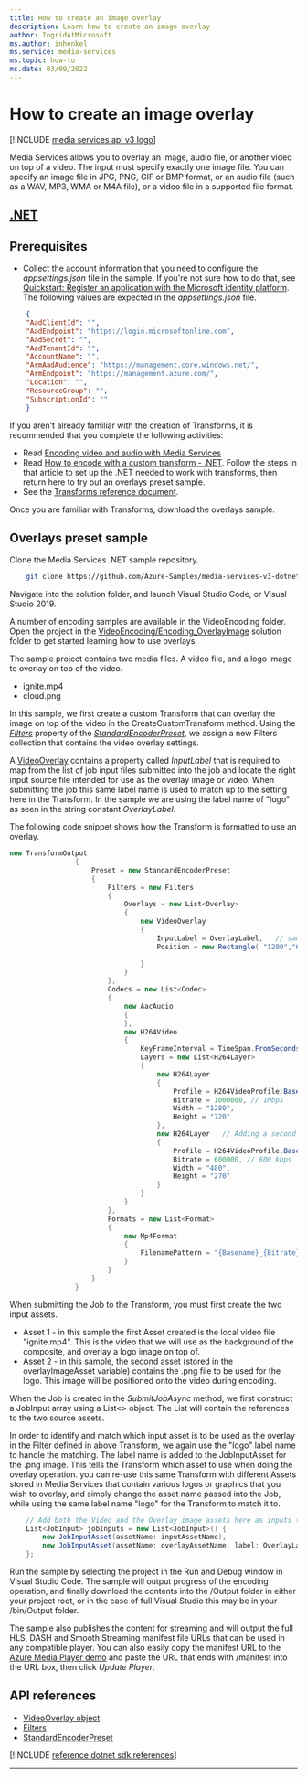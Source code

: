 ```yaml
---
title: How to create an image overlay
description: Learn how to create an image overlay
author: IngridAtMicrosoft
ms.author: inhenkel
ms.service: media-services
ms.topic: how-to
ms.date: 03/09/2022
---
```


# How to create an image overlay

[!INCLUDE [media services api v3 logo](./includes/v3-hr.md)]

Media Services allows you to overlay an image, audio file, or another video on top of a video. The input must specify exactly one image file. You can specify an image file in JPG, PNG, GIF or BMP format, or an audio file (such as a WAV, MP3, WMA or M4A file), or a video file in a supported file format.

## [.NET](#tab/net/)

## Prerequisites

* Collect the account information that you need to configure the *appsettings.json* file in the sample. If you're not sure how to do that, see [Quickstart: Register an application with the Microsoft identity platform](https://docs.microsoft.com/active-directory/develop/quickstart-register-app.md). The following values are expected in the *appsettings.json* file.

```json
    {
    "AadClientId": "",
    "AadEndpoint": "https://login.microsoftonline.com",
    "AadSecret": "",
    "AadTenantId": "",
    "AccountName": "",
    "ArmAadAudience": "https://management.core.windows.net/",
    "ArmEndpoint": "https://management.azure.com/",
    "Location": "",
    "ResourceGroup": "",
    "SubscriptionId": ""
    }
```

If you aren't already familiar with the creation of Transforms, it is recommended that you complete the following activities:

* Read [Encoding video and audio with Media Services](encode-concept.md)
* Read [How to encode with a custom transform - .NET](transform-custom-transform-how-to.md). Follow the steps in that article to set up the .NET needed to work with transforms, then return here to try out an overlays preset sample.
* See the [Transforms reference document](/rest/api/media/transforms).

Once you are familiar with Transforms, download the overlays sample.

## Overlays preset sample

Clone the Media Services .NET sample repository.

```bash
    git clone https://github.com/Azure-Samples/media-services-v3-dotnet.git
```

Navigate into the solution folder, and launch Visual Studio Code, or Visual Studio 2019.

A number of encoding samples are available in the VideoEncoding folder. Open the project in the [VideoEncoding/Encoding_OverlayImage](https://github.com/Azure-Samples/media-services-v3-dotnet/tree/main/VideoEncoding/Encoding_OverlayImage) solution folder to get started learning how to use overlays.

The sample project contains two media files. A video file, and a logo image to overlay on top of the video.
* ignite.mp4
* cloud.png

In this sample, we first create a custom Transform that can overlay the image on top of the video in the CreateCustomTransform method.  Using the *[Filters](/rest/api/media/transforms/create-or-update#filters)* property of the *[StandardEncoderPreset](/rest/api/media/transforms/create-or-update#standardencoderpreset)*, we assign a new Filters collection that contains the video overlay settings.

A [VideoOverlay](/rest/api/media/transforms/create-or-update#videooverlay) contains a property called *InputLabel* that is required to map from the list of job input files submitted into the job and locate the right input source file intended for use as the overlay image or video.  When submitting the job this same label name is used to match up to the setting here in the Transform. In the sample we are using the label name of "logo" as seen in the string constant *OverlayLabel*.

The following code snippet shows how the Transform is formatted to use an overlay.

```csharp
new TransformOutput
                {
                    Preset = new StandardEncoderPreset
                    {
                        Filters = new Filters
                        {
                            Overlays = new List<Overlay>
                            {
                                new VideoOverlay
                                {
                                    InputLabel = OverlayLabel,   // same as the one used in the JobInput to identify which asset is the overlay image
                                    Position = new Rectangle( "1200","670") // left, top position of the overlay in absolute pixel position relative to the source videos resolution. 
    
                                }
                            }
                        },
                        Codecs = new List<Codec>
                        {
                            new AacAudio
                            {
                            },
                            new H264Video
                            {
                                KeyFrameInterval = TimeSpan.FromSeconds(2),
                                Layers = new List<H264Layer>
                                {
                                    new H264Layer
                                    {
                                        Profile = H264VideoProfile.Baseline,
                                        Bitrate = 1000000, // 1Mbps
                                        Width = "1280",
                                        Height = "720"
                                    },
                                    new H264Layer   // Adding a second layer to see that the image also is scaled and positioned the same way on this layer. 
                                    {
                                        Profile = H264VideoProfile.Baseline,
                                        Bitrate = 600000, // 600 kbps
                                        Width = "480",
                                        Height = "270"
                                    }
                                }
                            }
                        },
                        Formats = new List<Format>
                        {
                            new Mp4Format
                            {
                                FilenamePattern = "{Basename}_{Bitrate}{Extension}",
                            }
                        }
                    }
                }
```

When submitting the Job to the Transform, you must first create the two input assets.

* Asset 1 - in this sample the first Asset created is the local video file "ignite.mp4". This is the video that we will use as the background of the composite, and overlay a logo image on top of. 
* Asset 2 - in this sample, the second asset (stored in the overlayImageAsset variable) contains the .png file to be used for the logo. This image will be positioned onto the video during encoding.

When the Job is created in the *SubmitJobAsync* method, we first construct a JobInput array using a List<> object.  The List will contain the references to the two source assets.

In order to identify and match which input asset is to be used as the overlay in the Filter defined in above Transform, we again use the "logo" label name to handle the matching. The label name is added to the JobInputAsset for the .png image. This tells the Transform which asset to use when doing the overlay operation. you can re-use this same Transform with different Assets stored in Media Services that contain various logos or graphics that you wish to overlay, and simply change the asset name passed into the Job, while using the same label name "logo" for the Transform to match it to.

``` csharp
    // Add both the Video and the Overlay image assets here as inputs to the job.
    List<JobInput> jobInputs = new List<JobInput>() {
        new JobInputAsset(assetName: inputAssetName),
        new JobInputAsset(assetName: overlayAssetName, label: OverlayLabel)
    };
```

Run the sample by selecting the project in the Run and Debug window in Visual Studio Code. The sample will output progress of the encoding operation, and finally download the contents into the /Output folder in either your project root, or in the case of full Visual Studio this may be in your /bin/Output folder. 

The sample also publishes the content for streaming and will output the full HLS, DASH and Smooth Streaming manifest file URLs that can be used in any compatible player.  You can also easily copy the manifest URL to the [Azure Media Player demo](http://ampdemo.azureedge.net/) and paste the URL that ends with /manifest into the URL box, then click *Update Player*.

## API references

* [VideoOverlay object](/rest/api/media/transforms/create-or-update#videooverlay)
* [Filters](/rest/api/media/transforms/create-or-update#filters)
* [StandardEncoderPreset](/rest/api/media/transforms/create-or-update#standardencoderpreset)

[!INCLUDE [reference dotnet sdk references](./includes/reference-dotnet-sdk-references.md)]

---
